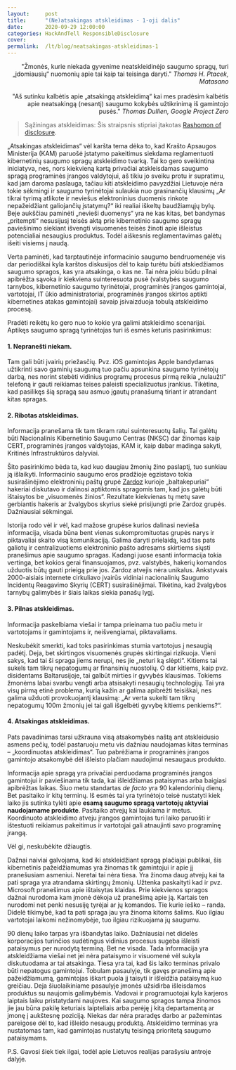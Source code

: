 ```yaml
---
layout:     post
title:      "(Ne)atsakingas atskleidimas - 1-oji dalis"
date:       2020-09-29 12:00:00
categories: HackAndTell ResponsibleDisclosure
cover:      
permalink:  /lt/blog/neatsakingas-atskleidimas-1
---
```

<div style="text-align: right">"Žmonės, kurie niekada gyvenime neatskleidinėjo saugumo spragų, turi „įdomiausių“ nuomonių apie tai kaip tai teisinga daryti." <i>Thomas H. Ptacek, Matasano</i></div>
<br>
<div style="text-align: right">"Aš sutinku kalbėtis apie „atsakingą atskleidimą“ kai mes pradėsim kalbėtis apie neatsakingą (nesantį) saugumo kokybės užtikrinimą iš gamintojo pusės." <i>Thomas Dullien, Google Project Zero</i></div>

> Sąžiningas atskleidimas: Šis straipsnis stipriai įtakotas [Rashomon of disclosure](http://addxorrol.blogspot.com/2019/08/rashomon-of-disclosure.html).

„Atsakingas atskleidimas“ vėl karšta tema dėka to, kad Krašto Apsaugos Ministerija (KAM) paruošė įstatymo pakeitimus siekdama reglamentuoti kibernetinių saugumo spragų atskleidimo tvarką. Tai ko gero sveikintina iniciatyva, nes, nors kiekvieną kartą privačiai atskleisdamas saugumo spragą programinės įrangos valdytojui, aš tikiu jo sveiku protu ir supratimu, kad jam daroma paslauga, tačiau kiti atskleidimo pavyzdžiai Lietuvoje nėra tokie sėkmingi ir saugumo tyrinėtojai sulaukia nuo grasinančių klausimų „Ar tikrai tyrimą atlikote ir neviešus elektroninius duomenis rinkote nepažeidžiant galiojančių įstatymų?“ iki realiai iškeltų baudžiamųjų bylų. Beje aukščiau paminėti „nevieši duomenys“ yra ne kas kitas, bet bandymas „pritempti“ nesusijusį teisės aktą prie kibernetinio saugumo spragų paviešinimo siekiant išvengti visuomenės teisės žinoti apie išleistus potencialiai nesaugius produktus. Todėl aiškesnis reglamentavimas galėtų išeiti visiems į naudą.

Verta paminėti, kad tarptautinėje informacinio saugumo bendruomenėje vis dar periodiškai kyla karštos diskusijos dėl to kaip turėtu būti atskiedžiamos saugumo spragos, kas yra atsakinga, o kas ne. Tai nėra jokiu būdu pilnai apibrėžta sąvoka ir kiekviena suinteresuota pusė (valstybės saugumo tarnybos, kibernetinio saugumo tyrinėtojai, programinės įrangos gamintojai, vartotojai, IT ūkio administratoriai, programinės įrangos skirtos aptikti kibernetines atakas gamintojai) savaip įsivaizduoja tobulą atskleidimo procesą.

Pradėti reikėtų ko gero nuo to kokie yra galimi atskleidimo scenarijai. Aptikęs saugumo spragą tyrinėtojas turi iš esmės keturis pasirinkimus:
#### 1. Nepranešti niekam.
Tam gali būti įvairių priežasčių. Pvz. iOS gamintojas Apple bandydamas užtikrinti savo gaminių saugumą tuo pačiu apsunkina saugumo tyrinėtojų darbą, nes norint stebėti vidinius programų procesus pirmą reikia „nulaužti“ telefoną ir gauti reikiamas teises paleisti specializuotus įrankius. Tikėtina, kad pasilikęs šią spragą sau asmuo įgautų pranašumą tiriant ir atrandant kitas spragas.

#### 2. Ribotas atskleidimas.
Informacija pranešama tik tam tikram ratui suinteresuotų šalių. Tai galėtų būti Nacionalinis Kibernetinio Saugumo Centras (NKSC) dar žinomas kaip CERT, programinės įrangos valdytojas, KAM ir, kaip dabar madinga sakyti, Kritinės Infrastruktūros dalyviai.

Šito pasirinkimo bėda ta, kad kuo daugiau žmonių žino paslaptį, tuo sunkiau ją išlaikyti. Informacinio saugumo eros pradžioje egzistavo tokia susirašinėjimo elektroninių paštų grupė [Zardoz]( https://en.wikipedia.org/wiki/Zardoz) kurioje „baltakepuriai“ hakeriai diskutavo ir dalinosi aptiktomis spragomis tam, kad jos galėtų būti ištaisytos be „visuomenės žinios“. Rezultate kiekvienas tų metų save gerbiantis hakeris ar žvalgybos skyrius siekė prisijungti prie Zardoz grupės. Dažniausiai sėkmingai.

Istorija rodo vėl ir vėl, kad mažose grupėse kurios dalinasi nevieša informacija, visada būna bent vienas sukompromituotas grupės narys ir piktavaliai skaito visą komunikaciją. Galima daryti prielaidą, kad tas pats galiotų ir centralizuotiems elektroninio pašto adresams skirtiems siųsti pranešimus apie saugumo spragas. Kadangi juose esanti informacija tokia vertinga, bet kokios gerai finansuojamos, pvz. valstybės, hakerių komandos užduotis būtų gauti prieigą prie jos. Zardoz atvejis nėra unikalus. Ankstyvais 2000-aisiais internete cirkuliavo įvairūs vidiniai nacionalinių Saugumo Incidentų Reagavimo Skyrių (CERT) susirašinėjimai. Tikėtina, kad žvalgybos tarnybų galimybės ir šiais laikas siekia panašų lygį.

#### 3. Pilnas atskleidimas.
Informacija paskelbiama viešai ir tampa prieinama tuo pačiu metu ir vartotojams ir gamintojams ir, neišvengiamai, piktavaliams.

Neskubėkit smerkti, kad toks pasirinkimas stumia vartotojus į nesaugią padėtį. Deja, bet skirtingos visuomenės grupės skirtingai rizikuoja. Vieni sakys, kad tai ši spraga jiems nerupi, nes jie „neturi ką slėpti“. Kitiems tai sukels tam tikrų nepatogumų ar finansinių nuostolių. O dar kitiems, kaip pvz. disidentams Baltarusijoje, tai galbūt mirties ir gyvybės klausimas. Tokiems žmonėms labai svarbu vengti arba atsisakyti nesaugių technologijų. Tai yra visų pirmą etinė problema, kurią kažin ar galima apibrėžti teisiškai, nes galima užduoti provokuojantį klausimą: „Ar verta sukelti tam tikrų nepatogumų 100m žmonių jei tai gali išgelbėti gyvybę kitiems penkiems?“.

#### 4. Atsakingas atskleidimas.
Pats pavadinimas tarsi užkrauna visą atsakomybės naštą ant atskleidusio asmens pečių, todėl pastaruoju metu vis dažniau naudojamas kitas terminas – „koordinuotas atskleidimas“. Tuo pabrėžiama ir programinės įrangos gamintojo atsakomybė dėl išleisto plačiam naudojimui nesaugaus produkto.

Informacija apie spragą yra privačiai perduodama programinės įrangos gamintojui ir paviešinama tik tada, kai išleidžiamas pataisymas arba baigiasi apibrėžtas laikas. Šiuo metu standartas *de facto* yra 90 kalendorinių dienų. Bet pasitaiko ir kitų terminų. Iš esmės tai yra tyrinėtojo teisė nustatyti kiek laiko jis sutinka tylėti apie **esamą saugumo spragą vartotojų aktyviai naudojamame produkte**. Pasitaiko atvejų kai laukiama ir metus. Koordinuoto atskleidimo atveju įrangos gamintojas turi laiko paruošti ir ištestuoti reikiamus pakeitimus ir vartotojai gali atnaujinti savo programinę įrangą.

Vėl gi, neskubėkite džiaugtis.

Dažnai naiviai galvojama, kad iki atskleidžiant spragą plačiajai publikai, šis kibernetinis pažeidžiamumas yra žinomas tik gamintojui ir apie jį pranešusiam asmeniui. Neretai tai nėra tiesa. Yra žinoma daug atvejų kai ta pati spraga yra atrandama skirtingų žmonių. Užtenka paskaityti kad ir pvz. Microsoft pranešimus apie ištaisytas klaidas. Prie kiekvienos spragos dažnai nurodoma kam įmonė dėkoja už pranešimą apie ją. Kartais ten nurodomi net penki nesusiję tyrėjai ar jų komandos. Tie kurie ieško – randa. Didelė tikimybė, kad ta pati spraga jau yra žinoma kitoms šalims. Kuo ilgiau vartotojai laikomi nežinomybėje, tuo ilgiau rizikuojama jų saugumu.

90 dienų laiko tarpas yra išbandytas laiko. Dažniausiai net didelės korporacijos turinčios sudėtingus vidinius procesus sugeba išleisti pataisymus per nurodytą terminą. Bet ne visada. Tada informacija yra atskleidžiama viešai net jei nėra pataisymo ir visuomenė vėl sukyla diskutuodama ar tai atsakinga. Tiesa yra tai, kad šis laiko terminas privalo būti nepatogus gamintojui. Tobulam pasaulyje, tik gavęs pranešimą apie pažeidžiamumą, gamintojas iškart puola jį taisyti ir išleidžia pataisymą kuo greičiau. Deja šiuolaikiniame pasaulyje įmonės užsidirba išleisdamos produktus su naujomis galimybėmis. Vadovai ir programuotojai kyla karjeros laiptais laiku pristatydami naujoves. Kai saugumo spragos tampa žinomos jie jau būna pakilę keturiais laipteliais arba perėję į kitą departamentą ar įmonę į aukštesnę poziciją. Niekas dar nėra praradęs darbo ar pažemintas pareigose dėl to, kad išleido nesaugų produktą. Atskleidimo terminas yra nustatomas tam, kad gamintojas nustatytų teisingą prioritetą saugumo pataisymams.

P.S. Gavosi šiek tiek ilgai, todėl apie Lietuvos realijas parašysiu antroje dalyje.
